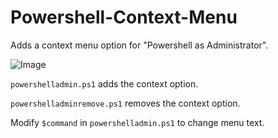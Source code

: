 # Powershell-Context-Menu
Adds a context menu option for "Powershell as Administrator". 

![Image](https://i.imgur.com/67yVmWH.png)

`powershelladmin.ps1` adds the context option. 

`powershelladminremove.ps1` removes the context option. 

Modify `$command` in `powershelladmin.ps1` to change menu text. 